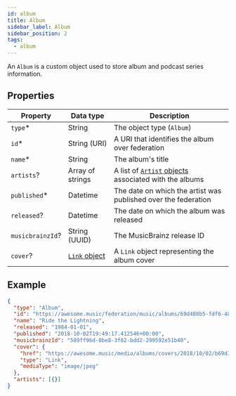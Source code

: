 ```yaml
---
id: album
title: Album
sidebar_label: Album
sidebar_position: 2
tags:
  - album
---
```


An `Album` is a custom object used to store album and podcast series information.

## Properties

| Property         | Data type                                                                   | Description                                                      |
| ---------------- | --------------------------------------------------------------------------- | ---------------------------------------------------------------- |
| `type`*         | String                                                                      | The object type (`Album`)                                        |
| `id`*           | String (URI)                                                                | A URI that identifies the album over federation                  |
| `name`*         | String                                                                      | The album's title                                                |
| `artists`?       | Array of strings                                                            | A list of [`Artist` objects](artist) associated with the albums |
| `published`*    | Datetime                                                                    | The date on which the artist was published over the federation   |
| `released`?      | Datetime                                                                    | The date on which the album was released                         |
| `musicbrainzId`? | String (UUID)                                                               | The MusicBrainz release ID                                       |
| `cover`?         | [`Link` object](https://www.w3.org/TR/activitystreams-vocabulary/#dfn-link) | A `Link` object representing the album cover                     |

## Example

```json
{
  "type": "Album",
  "id": "https://awesome.music/federation/music/albums/69d488b5-fdf6-4803-b47c-9bb7098ea57e",
  "name": "Ride the Lightning",
  "released": "1984-01-01",
  "published": "2018-10-02T19:49:17.412546+00:00",
  "musicbrainzId": "589ff96d-0be8-3f82-bdd2-299592e51b40",
  "cover": {
    "href": "https://awesome.music/media/albums/covers/2018/10/02/b69d398b5-fdf6-4803-b47c-9bb7098ea57e.jpg",
    "type": "Link",
    "mediaType": "image/jpeg"
  },
  "artists": [{}]
}
```
